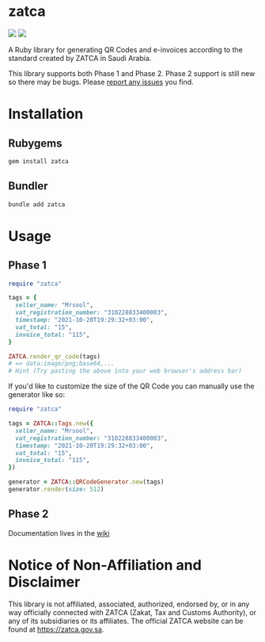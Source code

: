 # zatca
![](https://img.shields.io/gem/v/zatca) ![](https://img.shields.io/github/workflow/status/mrsool/zatca/Ruby)

A Ruby library for generating QR Codes and e-invoices according to the standard created by ZATCA in Saudi Arabia.

This library supports both Phase 1 and Phase 2. Phase 2 support is still new so there may be bugs. Please [report any issues](https://github.com/mrsool/zatca/issues/new) you find.

# Installation

## Rubygems
```sh
gem install zatca
```

## Bundler
```sh
bundle add zatca
```

# Usage

## Phase 1
```rb
require "zatca"

tags = {
  seller_name: "Mrsool",
  vat_registration_number: "310228833400003",
  timestamp: "2021-10-20T19:29:32+03:00",
  vat_total: "15",
  invoice_total: "115",
}

ZATCA.render_qr_code(tags)
# => data:image/png;base64,...
# Hint (Try pasting the above into your web browser's address bar)
```

If you'd like to customize the size of the QR Code you can manually use the generator like so:

```rb
require "zatca"

tags = ZATCA::Tags.new({
  seller_name: "Mrsool",
  vat_registration_number: "310228833400003",
  timestamp: "2021-10-20T19:29:32+03:00",
  vat_total: "15",
  invoice_total: "115",
})

generator = ZATCA::QRCodeGenerator.new(tags)
generator.render(size: 512)
```

## Phase 2
Documentation lives in the [wiki](https://github.com/mrsool/zatca/wiki)

# Notice of Non-Affiliation and Disclaimer
This library is not affiliated, associated, authorized, endorsed by, or in any way officially connected with ZATCA (Zakat, Tax and Customs Authority), or any of its subsidiaries or its affiliates. The official ZATCA website can be found at https://zatca.gov.sa.


